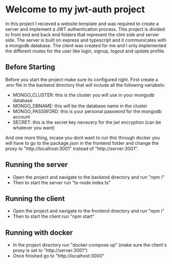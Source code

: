 # Welcome to my jwt-auth project

In this project I recieved a website template and was required to create a server and implement a JWT authentication process.
This project is divided to front end and back end folders that represent the clint side and server side.
The server is built on express and typescript and it communicates with a mongodb database.
The client was created for me and I only implemented the different routes for the user like login, signup, logout and update profile.

## Before Starting

Before you start the project make sure its configured right. First create a .env file in the backend directory that will include all the following variabels:
- MONGO_CLUSTER: this is the cluster you will use in your mongodb database
- MONGO_DBNAME: this will be the database name in the cluster
- MONGO_PASSWORD: this is your personal password for the mongodb account
- SECRET: this is the secret key nececery for the jwt encryption (can be whatever you want)

And one more thing, incase you dont want to run this through docker you will have to go to the package.json in the frontend folder and change the proxy to "http://localhost:3001" instead of "http://server:3001".

## Running the server

- Open the project and navigate to the backend directory and run "npm i"
- Then to start the server run "ts-node index.ts"

## Running the client

- Open the project and navigate to the frontend directory and run "npm i"
- Then to start the client run "npm start"

## Running with docker

- In the project directory run "docker-compose up" (make sure the client's proxy is set to "http://server:3001")
- Once finished go to "http://localhost:3000"
